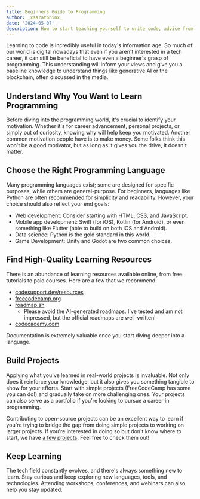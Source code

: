 ```yaml
---
title: Beginners Guide to Programming
author: _xsaratoninx_
date: '2024-05-07'
description: How to start teaching yourself to write code, advice from those who've done it before.
---
```



Learning to code is incredibly useful in today's information age. So much of our world is digital nowadays that even if you aren't interested in a tech career, it can still be beneficial to have even a beginner's grasp of programming. This understanding will inform your views and give you a baseline knowledge to understand things like generative AI or the blockchain, often discussed in the media.

## Understand Why You Want to Learn Programming

Before diving into the programming world, it's crucial to identify your motivation. Whether it's for career advancement, personal projects, or simply out of curiosity, knowing why will help keep you motivated. Another common motivation people have is to make money. Some folks think this won't be a good motivator, but as long as it gives you the drive, it doesn't matter.

## Choose the Right Programming Language

Many programming languages exist; some are designed for specific purposes, while others are general-purpose. For beginners, languages like Python are often recommended for simplicity and readability. However, your choice should also reflect your end goals:
- Web development: Consider starting with HTML, CSS, and JavaScript.
- Mobile app development: Swift (for iOS), Kotlin (for Android), or even something like Flutter (able to build on both iOS and Android).
- Data science: Python is the gold standard in this world.
- Game Development: Unity and Godot are two common choices.

## Find High-Quality Learning Resources

There is an abundance of learning resources available online, from free tutorials to paid courses. Here are a few that we recommend:
- [codesupport.dev/resources](https://codesupport.dev/resources)
- [freecodecamp.org](https://www.freecodecamp.org/)
- [roadmap.sh](https://roadmap.sh/get-started)
  - Please avoid the AI-generated roadmaps. I've tested and am not impressed, but the official roadmaps are well-written!
- [codecademy.com](https://www.codecademy.com/)

Documentation is extremely valuable once you start diving deeper into a language.

## Build Projects

Applying what you've learned in real-world projects is invaluable. Not only does it reinforce your knowledge, but it also gives you something tangible to show for your efforts. Start with simple projects (FreeCodeCamp has some you can do!) and gradually take on more challenging ones. Your projects can also serve as a portfolio if you're looking to pursue a career in programming.

Contributing to open-source projects can be an excellent way to learn if you're trying to bridge the gap from doing simple projects to working on larger projects. If you're interested in doing so but don't know where to start, we have [a few projects](https://github.com/codesupport). Feel free to check them out!

## Keep Learning

The tech field constantly evolves, and there's always something new to learn. Stay curious and keep exploring new languages, tools, and technologies. Attending workshops, conferences, and webinars can also help you stay updated.
